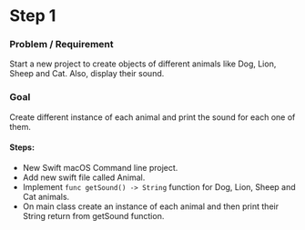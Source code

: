 # Step 1

### Problem / Requirement
Start a new project to create objects of different animals like Dog, Lion, Sheep and Cat. Also, display their sound.
### Goal
Create different instance of each animal and print the sound for each one of them.

#### Steps:
- New Swift macOS Command line project.
- Add new swift file called Animal.
- Implement ```func getSound() -> String``` function for Dog, Lion, Sheep and Cat animals.
- On main class create an instance of each animal and then print their String return from getSound function.
